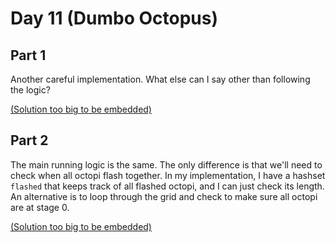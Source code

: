 # Day 11 (Dumbo Octopus)

## Part 1

Another careful implementation. What else can I say other than following the logic?

[\(Solution too big to be embedded\)](solution.py)

## Part 2

The main running logic is the same. The only difference is that we'll need to check
when all octopi flash together. In my implementation, I have a hashset `flashed` that
keeps track of all flashed octopi, and I can just check its length. An alternative is
to loop through the grid and check to make sure all octopi are at stage 0.

[\(Solution too big to be embedded\)](solution.py)
